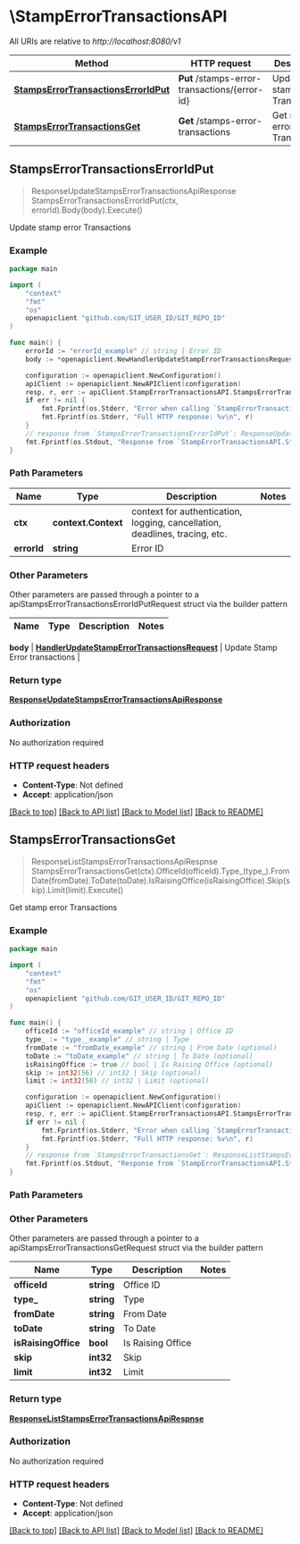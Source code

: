 # \StampErrorTransactionsAPI

All URIs are relative to *http://localhost:8080/v1*

Method | HTTP request | Description
------------- | ------------- | -------------
[**StampsErrorTransactionsErrorIdPut**](StampErrorTransactionsAPI.md#StampsErrorTransactionsErrorIdPut) | **Put** /stamps-error-transactions/{error-id} | Update stamp error Transactions
[**StampsErrorTransactionsGet**](StampErrorTransactionsAPI.md#StampsErrorTransactionsGet) | **Get** /stamps-error-transactions | Get stamp error Transactions



## StampsErrorTransactionsErrorIdPut

> ResponseUpdateStampsErrorTransactionsApiResponse StampsErrorTransactionsErrorIdPut(ctx, errorId).Body(body).Execute()

Update stamp error Transactions



### Example

```go
package main

import (
	"context"
	"fmt"
	"os"
	openapiclient "github.com/GIT_USER_ID/GIT_REPO_ID"
)

func main() {
	errorId := "errorId_example" // string | Error ID
	body := *openapiclient.NewHandlerUpdateStampErrorTransactionsRequest(int32(9000001), "remarks of error", int32(10145824)) // HandlerUpdateStampErrorTransactionsRequest | Update Stamp Error transactions

	configuration := openapiclient.NewConfiguration()
	apiClient := openapiclient.NewAPIClient(configuration)
	resp, r, err := apiClient.StampErrorTransactionsAPI.StampsErrorTransactionsErrorIdPut(context.Background(), errorId).Body(body).Execute()
	if err != nil {
		fmt.Fprintf(os.Stderr, "Error when calling `StampErrorTransactionsAPI.StampsErrorTransactionsErrorIdPut``: %v\n", err)
		fmt.Fprintf(os.Stderr, "Full HTTP response: %v\n", r)
	}
	// response from `StampsErrorTransactionsErrorIdPut`: ResponseUpdateStampsErrorTransactionsApiResponse
	fmt.Fprintf(os.Stdout, "Response from `StampErrorTransactionsAPI.StampsErrorTransactionsErrorIdPut`: %v\n", resp)
}
```

### Path Parameters


Name | Type | Description  | Notes
------------- | ------------- | ------------- | -------------
**ctx** | **context.Context** | context for authentication, logging, cancellation, deadlines, tracing, etc.
**errorId** | **string** | Error ID | 

### Other Parameters

Other parameters are passed through a pointer to a apiStampsErrorTransactionsErrorIdPutRequest struct via the builder pattern


Name | Type | Description  | Notes
------------- | ------------- | ------------- | -------------

 **body** | [**HandlerUpdateStampErrorTransactionsRequest**](HandlerUpdateStampErrorTransactionsRequest.md) | Update Stamp Error transactions | 

### Return type

[**ResponseUpdateStampsErrorTransactionsApiResponse**](ResponseUpdateStampsErrorTransactionsApiResponse.md)

### Authorization

No authorization required

### HTTP request headers

- **Content-Type**: Not defined
- **Accept**: application/json

[[Back to top]](#) [[Back to API list]](../README.md#documentation-for-api-endpoints)
[[Back to Model list]](../README.md#documentation-for-models)
[[Back to README]](../README.md)


## StampsErrorTransactionsGet

> ResponseListStampsErrorTransactionsApiRespnse StampsErrorTransactionsGet(ctx).OfficeId(officeId).Type_(type_).FromDate(fromDate).ToDate(toDate).IsRaisingOffice(isRaisingOffice).Skip(skip).Limit(limit).Execute()

Get stamp error Transactions



### Example

```go
package main

import (
	"context"
	"fmt"
	"os"
	openapiclient "github.com/GIT_USER_ID/GIT_REPO_ID"
)

func main() {
	officeId := "officeId_example" // string | Office ID
	type_ := "type__example" // string | Type
	fromDate := "fromDate_example" // string | From Date (optional)
	toDate := "toDate_example" // string | To Date (optional)
	isRaisingOffice := true // bool | Is Raising Office (optional)
	skip := int32(56) // int32 | Skip (optional)
	limit := int32(56) // int32 | Limit (optional)

	configuration := openapiclient.NewConfiguration()
	apiClient := openapiclient.NewAPIClient(configuration)
	resp, r, err := apiClient.StampErrorTransactionsAPI.StampsErrorTransactionsGet(context.Background()).OfficeId(officeId).Type_(type_).FromDate(fromDate).ToDate(toDate).IsRaisingOffice(isRaisingOffice).Skip(skip).Limit(limit).Execute()
	if err != nil {
		fmt.Fprintf(os.Stderr, "Error when calling `StampErrorTransactionsAPI.StampsErrorTransactionsGet``: %v\n", err)
		fmt.Fprintf(os.Stderr, "Full HTTP response: %v\n", r)
	}
	// response from `StampsErrorTransactionsGet`: ResponseListStampsErrorTransactionsApiRespnse
	fmt.Fprintf(os.Stdout, "Response from `StampErrorTransactionsAPI.StampsErrorTransactionsGet`: %v\n", resp)
}
```

### Path Parameters



### Other Parameters

Other parameters are passed through a pointer to a apiStampsErrorTransactionsGetRequest struct via the builder pattern


Name | Type | Description  | Notes
------------- | ------------- | ------------- | -------------
 **officeId** | **string** | Office ID | 
 **type_** | **string** | Type | 
 **fromDate** | **string** | From Date | 
 **toDate** | **string** | To Date | 
 **isRaisingOffice** | **bool** | Is Raising Office | 
 **skip** | **int32** | Skip | 
 **limit** | **int32** | Limit | 

### Return type

[**ResponseListStampsErrorTransactionsApiRespnse**](ResponseListStampsErrorTransactionsApiRespnse.md)

### Authorization

No authorization required

### HTTP request headers

- **Content-Type**: Not defined
- **Accept**: application/json

[[Back to top]](#) [[Back to API list]](../README.md#documentation-for-api-endpoints)
[[Back to Model list]](../README.md#documentation-for-models)
[[Back to README]](../README.md)

